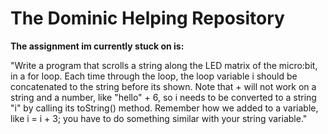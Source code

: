 # The Dominic Helping Repository

**The assignment im currently stuck on is:**

"Write a program that scrolls a string along the LED matrix of the micro:bit, in a for loop. Each time through the loop, the loop variable i should be concatenated to the string before its shown. Note that + will not work on a string and a number, like "hello" + 6, so i needs to be converted to a string "i" by calling its toString() method. Remember how we added to a variable, like i = i + 3; you have to do something similar with your string variable."
